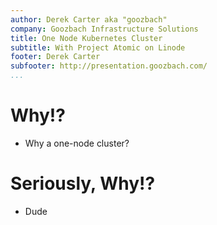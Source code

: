 ```yaml
---
author: Derek Carter aka "goozbach"  
company: Goozbach Infrastructure Solutions  
title: One Node Kubernetes Cluster  
subtitle: With Project Atomic on Linode  
footer: Derek Carter  
subfooter: http://presentation.goozbach.com/  
...
```


# Why!?

* Why a one-node cluster?

# Seriously, Why!?
* Dude
